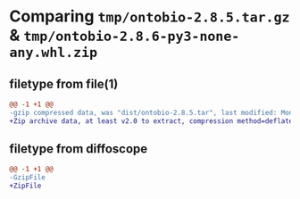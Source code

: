 # Comparing `tmp/ontobio-2.8.5.tar.gz` & `tmp/ontobio-2.8.6-py3-none-any.whl.zip`

## filetype from file(1)

```diff
@@ -1 +1 @@
-gzip compressed data, was "dist/ontobio-2.8.5.tar", last modified: Mon Apr 24 19:08:51 2023, max compression
+Zip archive data, at least v2.0 to extract, compression method=deflate
```

## filetype from diffoscope

```diff
@@ -1 +1 @@
-GzipFile
+ZipFile
```

